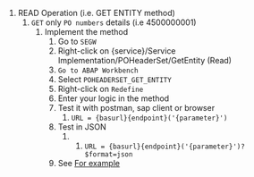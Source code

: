 1. READ Operation (i.e. GET ENTITY method)
   1. `GET` only `PO numbers` details (i.e 4500000001)
      1. Implement the method
         1. Go to `SEGW`
         2. Right-click on {service}/Service Implementation/POHeaderSet/GetEntity (Read)
         3. `Go to ABAP Workbench`
         4. Select `POHEADERSET_GET_ENTITY`
         5. Right-click on `Redefine`
         6. Enter your logic in the method 
         7. Test it with postman, sap client or browser
            1. `URL = {basurl}{endpoint}('{parameter}')`
         8. Test in JSON
            1. 1. `URL = {basurl}{endpoint}('{parameter}')?$format=json`
         9.  See [For example](./ABAP_POHEADERSET_GET_ENTITY)
        